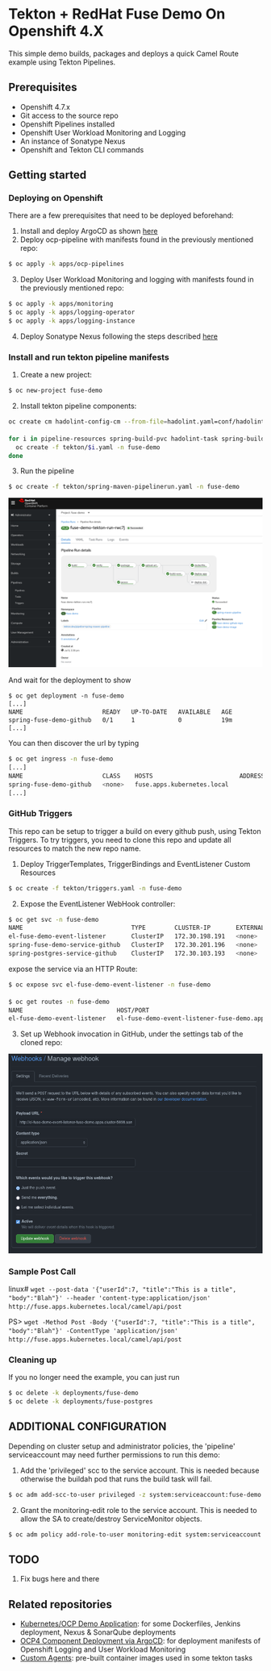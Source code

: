 # Tekton + RedHat Fuse Demo On Openshift 4.X

This simple demo builds, packages and deploys a quick Camel Route example using Tekton Pipelines.

## Prerequisites
- Openshift 4.7.x
- Git access to the source repo
- Openshift Pipelines installed
- Openshift User Workload Monitoring and Logging
- An instance of Sonatype Nexus
- Openshift and Tekton CLI commands

## Getting started

### Deploying on Openshift

There are a few prerequisites that need to be deployed beforehand:

1. Install and deploy ArgoCD as shown [here](https://github.com/mcaimi/ocp4-argocd)
2. Deploy ocp-pipeline with manifests found in the previously mentioned repo:

```bash
$ oc apply -k apps/ocp-pipelines
```

3. Deploy User Workload Monitoring and logging with manifests found in the previously mentioned repo:

```bash
$ oc apply -k apps/monitoring
$ oc apply -k apps/logging-operator
$ oc apply -k apps/logging-instance
```

4. Deploy Sonatype Nexus following the steps described [here](https://github.com/mcaimi/k8s-demo-app)

### Install and run tekton pipeline manifests

1. Create a new project:

```bash
$ oc new-project fuse-demo
```

2. Install tekton pipeline components:

```bash
oc create cm hadolint-config-cm --from-file=hadolint.yaml=conf/hadolint.yaml -n fuse-demo

for i in pipeline-resources spring-build-pvc hadolint-task spring-build-task kustomize-deployment-task spring-maven-task spring-nexus-task postgres-already-deployed-condition spring-maven-pipeline; do
  oc create -f tekton/$i.yaml -n fuse-demo
done
```

3. Run the pipeline

```bash
$ oc create -f tekton/spring-maven-pipelinerun.yaml -n fuse-demo
```

![OCP Pipeline Run](/assets/pipeline.png)

And wait for the deployment to show

```
$ oc get deployment -n fuse-demo
[...]
NAME                      READY   UP-TO-DATE   AVAILABLE   AGE
spring-fuse-demo-github   0/1     1            0           19m
[...]
```

You can then discover the url by typing

```bash
$ oc get ingress -n fuse-demo
[...]
NAME                      CLASS    HOSTS                        ADDRESS   PORTS   AGE
spring-fuse-demo-github   <none>   fuse.apps.kubernetes.local             80      2m29s
[...]
```

### GitHub Triggers

This repo can be setup to trigger a build on every github push, using Tekton Triggers.
To try triggers, you need to clone this repo and update all resources to match the new repo name.

1. Deploy TriggerTemplates, TriggerBindings and EventListener Custom Resources

```bash
$ oc create -f tekton/triggers.yaml -n fuse-demo
```

2. Expose the EventListener WebHook controller:

```bash
$ oc get svc -n fuse-demo
NAME                              TYPE        CLUSTER-IP       EXTERNAL-IP   PORT(S)             AGE
el-fuse-demo-event-listener       ClusterIP   172.30.198.191   <none>        8080/TCP            13m
spring-fuse-demo-service-github   ClusterIP   172.30.201.196   <none>        80/TCP              96m
spring-postgres-service-github    ClusterIP   172.30.103.193   <none>        5432/TCP,5433/TCP   148m
```

expose the service via an HTTP Route:

```bash
$ oc expose svc el-fuse-demo-event-listener -n fuse-demo

$ oc get routes -n fuse-demo
NAME                          HOST/PORT                                                                        PATH   SERVICES                      PORT            TERMINATION   WILDCARD
el-fuse-demo-event-listener   el-fuse-demo-event-listener-fuse-demo.apps.lab01.gpslab.club          el-fuse-demo-event-listener   http-listener                 None
```

3. Set up Webhook invocation in GitHub, under the settings tab of the cloned repo:

![GitHub Webhook Setup](/assets/webhook.png)

### Sample Post Call

linux# ``wget --post-data '{"userId":7, "title":"This is a title", "body":"Blah"}' --header 'content-type:application/json' http://fuse.apps.kubernetes.local/camel/api/post``

PS> ``wget -Method Post -Body '{"userId":7, "title":"This is a title", "body":"Blah"}' -ContentType 'application/json' http://fuse.apps.kubernetes.local/camel/api/post``

### Cleaning up

If you no longer need the example, you can just run

```bash
$ oc delete -k deployments/fuse-demo
$ oc delete -k deployments/fuse-postgres
```

## ADDITIONAL CONFIGURATION

Depending on cluster setup and administrator policies, the 'pipeline' serviceaccount may need further permissions to run this demo:

1. Add the 'privileged' scc to the service account. This is needed because otherwise the buildah pod that runs the build task will fail.

```bash
$ oc adm add-scc-to-user privileged -z system:serviceaccount:fuse-demo:pipeline
```

2. Grant the monitoring-edit role to the service account. This is needed to allow the SA to create/destroy ServiceMonitor objects.

```bash
$ oc adm policy add-role-to-user monitoring-edit system:serviceaccount:fuse-demo:pipeline  -n fuse-demo
```

## TODO

1. Fix bugs here and there

## Related repositories

- [Kubernetes/OCP Demo Application](https://github.com/mcaimi/k8s-demo-app): for some Dockerfiles, Jenkins deployment, Nexus & SonarQube deployments
- [OCP4 Component Deployment via ArgoCD](https://github.com/mcaimi/ocp4-argocd): for deployment manifests of Openshift Logging and User Workload Monitoring
- [Custom Agents](https://hub.docker.com/u/mcaimi): pre-built container images used in some tekton tasks

